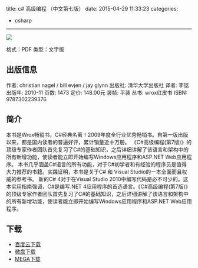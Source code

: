 title: c# 高级编程 （中文第七版）
date: 2015-04-29 11:33:23
categories:
  - csharp
---

![](http://img4.douban.com/lpic/s6252848.jpg)

格式：PDF
类型：文字版

<!--more-->

## 出版信息 ##

作者: christian nagel / bill evjen / jay glynn 
出版社: 清华大学出版社
译者: 李铭 
出版年: 2010-11
页数: 1473
定价: 148.00元
装帧: 平装
丛书: wrox红皮书
ISBN: 9787302239376

## 简介 ##

本书是Wrox畅销书，C#经典名著！2009年度全行业优秀畅销书。自第一版出版以来，都是国内读者的普遍好评，累计销量近十万册。
《C#高级编程(第7版)》的顶级专家作者团队首先复习了C#的基础知识，之后详细讲解了该语言和架构中的所有新增功能，使读者能立即开始编写Windows应用程序和ASP.NET Web应用程序。
本书几乎涵盖C#语言的所有功能，对于C#初学者和有经验的程序员是值得大力推荐的书籍。实践证明，本书是关于C# 和 Visual Studio的一本全面而且权威的参考书。
新的C# 4对于在Visual Studio 2010中编写代码是必不可少的。这本实用指南强调，C#是编写.NET 4应用程序的首选语言。《C#高级编程(第7版)》的顶级专家作者团队首先复习了C#的基础知识，之后详细讲解了该语言和架构中的所有新增功能，使读者能立即开始编写Windows应用程序和ASP.NET Web应用程序。

## 下载 ##

+ [百度云下载](http://pan.baidu.com/s/1pJsoLbd)
+ [微盘下载](http://vdisk.weibo.com/s/aADaW4YRFwfjX)
+ [MEGA下载](https://mega.co.nz/#!zJEAVTYC!_59UgUbetn-UYmKsP7Yp1oWrHb6M3FR81oqvc4ny9EI)

<!-- 6e
* [微盘下载](http://vdisk.weibo.com/s/aADaW4YRP1jBO)
* [百度云下载](http://pan.baidu.com/s/1kTgjdYn)
* [MEGA下载](https://mega.co.nz/#!rU0XGDgI!FtNyMnqTMhp5xJXIS1TgW7MdI3RUXPsUPmGzISC5_ls)
-->